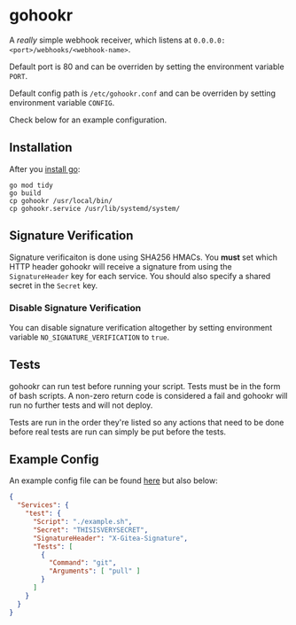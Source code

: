 # gohookr

A _really_ simple webhook receiver, which listens at `0.0.0.0:<port>/webhooks/<webhook-name>`.

Default port is 80 and can be overriden by setting the environment variable `PORT`.

Default config path is `/etc/gohookr.conf` and can be overriden by setting environment variable
`CONFIG`.

Check below for an example configuration.

## Installation

After you [install go](https://golang.org/doc/install):

```
go mod tidy
go build
cp gohookr /usr/local/bin/
cp gohookr.service /usr/lib/systemd/system/
```

## Signature Verification

Signature verificaiton is done using SHA256 HMACs.
You **must** set which HTTP header gohookr will receive a signature from using the `SignatureHeader`
key for each service.
You should also specify a shared secret in the `Secret` key.

### Disable Signature Verification

You can disable signature verification altogether by setting environment variable
`NO_SIGNATURE_VERIFICATION` to `true`.

## Tests

gohookr can run test before running your script.
Tests must be in the form of bash scripts.
A non-zero return code is considered a fail and gohookr will run no further tests and will not
deploy.

Tests are run in the order they're listed so any actions that need to be done before
real tests are run can simply be put before the tests.

## Example Config

An example config file can be found [here](./config.json) but also below:

```json
{
  "Services": {
    "test": {
      "Script": "./example.sh",
      "Secret": "THISISVERYSECRET",
      "SignatureHeader": "X-Gitea-Signature",
      "Tests": [
        {
          "Command": "git",
          "Arguments": [ "pull" ]
        }
      ]
    }
  }
}
```
